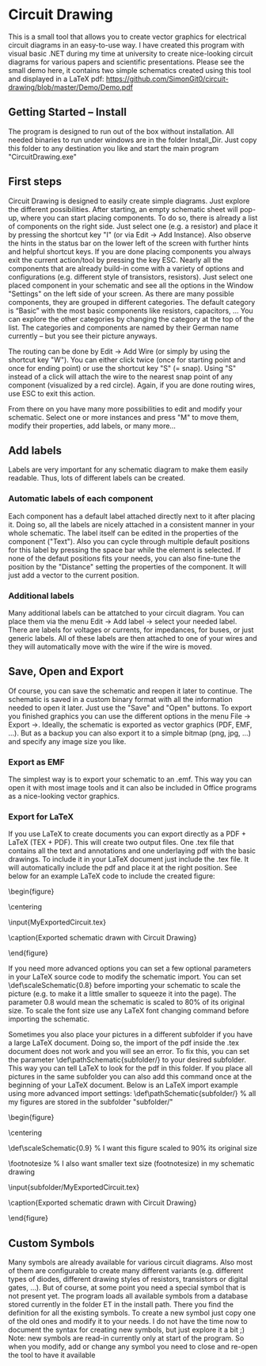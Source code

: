 # Circuit Drawing
This is a small tool that allows you to create vector graphics for electrical circuit diagrams in an easy-to-use way. I have created this program with visual basic .NET during my time at university to create nice-looking circuit diagrams for various papers and scientific presentations. Please see the small demo here, it contains two simple schematics created using this tool and displayed in a LaTeX pdf: https://github.com/SimonGit0/circuit-drawing/blob/master/Demo/Demo.pdf

## Getting Started – Install
The program is designed to run out of the box without installation. All needed binaries to run under windows are in the folder Install_Dir. Just copy this folder to any destination you like and start the main program "CircuitDrawing.exe"

## First steps 
Circuit Drawing is designed to easily create simple diagrams. Just explore the different possibilities. After starting, an empty schematic sheet will pop-up, where you can start placing components. To do so, there is already a list of components on the right side. Just select one (e.g. a resistor) and place it by pressing the shortcut key "I" (or via Edit -> Add Instance). Also observe the hints in the status bar on the lower left of the screen with further hints and helpful shortcut keys. If you are done placing components you always exit the current action/tool by pressing the key ESC. Nearly all the components that are already build-in come with a variety of options and configurations (e.g. different style of transistors, resistors). Just select one placed component in your schematic and see all the options in the Window "Settings" on the left side of your screen. As there are many possible components, they are grouped in different categories. The default category is “Basic” with the most basic components like resistors, capacitors, … You can explore the other categories by changing the category at the top of the list. The categories and components are named by their German name currently – but you see their picture anyways.  

The routing can be done by Edit -> Add Wire (or simply by using the shortcut key "W"). You can either click twice (once for starting point and once for ending point) or use the shortcut key "S" (= snap). Using "S" instead of a click will attach the wire to the nearest snap point of any component (visualized by a red circle). Again, if you are done routing wires, use ESC to exit this action. 

From there on you have many more possibilities to edit and modify your schematic. Select one or more instances and press "M" to move them, modify their properties, add labels, or many more… 

## Add labels
Labels are very important for any schematic diagram to make them easily readable. Thus, lots of different labels can be created.

### Automatic labels of each component
Each component has a default label attached directly next to it after placing it. Doing so, all the labels are nicely attached in a consistent manner in your whole schematic. The label itself can be edited in the properties of the component ("Text"). Also you can cycle through multiple default positions for this label by pressing the space bar while the element is selected. If none of the defaut positions fits your needs, you can also fine-tune the position by the "Distance" setting the properties of the component. It will just add a vector to the current position.

### Additional labels
Many additional labels can be attatched to your circuit diagram. You can place them via the menu Edit -> Add label -> select your needed label. There are labels for voltages or currents, for impedances, for buses, or just generic labels. 
All of these labels are then attached to one of your wires and they will automatically move with the wire if the wire is moved. 

## Save, Open and Export
Of course, you can save the schematic and reopen it later to continue. The schematic is saved in a custom binary format with all the information needed to open it later. Just use the "Save" and "Open" buttons.
To export you finished graphics you can use the different options in the menu File -> Export ->. Ideally, the schematic is exported as vector graphics (PDF, EMF, ...). But as a backup you can also export it to a simple bitmap (png, jpg, ...) and specify any image size you like.

### Export as EMF
The simplest way is to export your schematic to an .emf. This way you can open it with most image tools and it can also be included in Office programs as a nice-looking vector graphics.

### Export for LaTeX
If you use LaTeX to create documents you can export directly as a PDF + LaTeX (TEX + PDF). This will create two output files. One .tex file that contains all the text and annotations and one underlaying pdf with the basic drawings. To include it in your LaTeX document just include the .tex file. It will automatically include the pdf and place it at the right position. See below for an example LaTeX code to include the created figure:

\begin{figure}

\centering

\input{MyExportedCircuit.tex}

\caption{Exported schematic drawn with Circuit Drawing}

\end{figure}


If you need more advanced options you can set a few optional parameters in your LaTeX source code to modify the schematic import. You can set \def\scaleSchematic{0.8} before importing your schematic to scale the picture (e.g. to make it a little smaller to squeeze it into the page). The parameter 0.8 would mean the schematic is scaled to 80% of its original size. To scale the font size use any LaTeX font changing command before importing the schematic.

Sometimes you also place your pictures in a different subfolder if you have a large LaTeX document. Doing so, the import of the pdf inside the .tex document does not work and you will see an error. To fix this, you can set the parameter \def\pathSchematic{subfolder/} to your desired subfolder. This way you can tell LaTeX to look for the pdf in this folder. If you place all pictures in the same subfolder you can also add this command once at the beginning of your LaTeX document. Below is an LaTeX import example using more advanced import settings:
\def\pathSchematic{subfolder/} % all my figures are stored in the subfolder "subfolder/"

\begin{figure}

\centering

\def\scaleSchematic{0.9} % I want this figure scaled to 90% its original size

\footnotesize % I also want smaller text size (footnotesize) in my schematic drawing

\input{subfolder/MyExportedCircuit.tex}

\caption{Exported schematic drawn with Circuit Drawing}

\end{figure}

## Custom Symbols
Many symbols are already available for various circuit diagrams. Also most of them are configurable to create many different variants (e.g. different types of diodes, different drawing styles of resistors, transistors or digital gates, …). But of course, at some point you need a special symbol that is not present yet. The program loads all available symbols from a database stored currently in the folder ET in the install path. There you find the definition for all the existing symbols. To create a new symbol just copy one of the old ones and modify it to your needs. I do not have the time now to document the syntax for creating new symbols, but just explore it a bit ;)
Note: new symbols are read-in currently only at start of the program. So when you modify, add or change any symbol you need to close and re-open the tool to have it available
